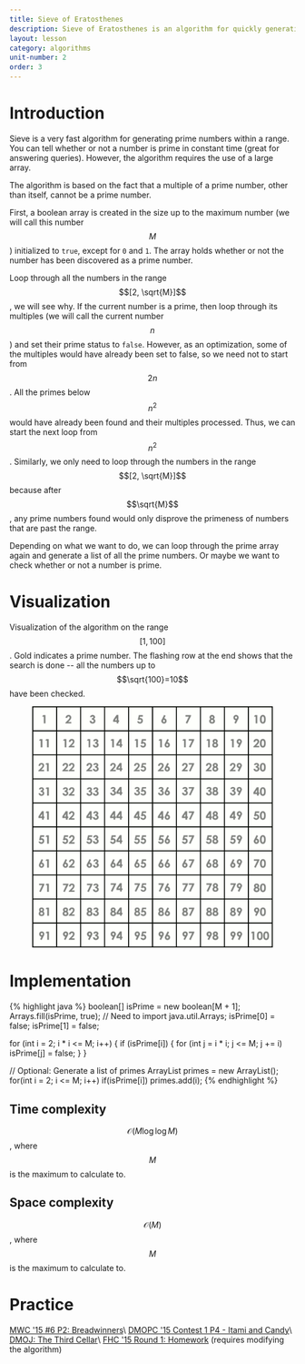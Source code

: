 ```yaml
---
title: Sieve of Eratosthenes
description: Sieve of Eratosthenes is an algorithm for quickly generating all the prime numbers below a maximum number.
layout: lesson
category: algorithms
unit-number: 2
order: 3
---
```


# Introduction
Sieve is a very fast algorithm for generating prime numbers within a range. You can tell whether or not a number is prime in constant time (great for answering queries). However, the algorithm requires the use of a large array.

The algorithm is based on the fact that a multiple of a prime number, other than itself, cannot be a prime number.

First, a boolean array is created in the size up to the maximum number (we will call this number $$M$$) initialized to `true`, except for `0` and `1`. The array holds whether or not the number has been discovered as a prime number.

Loop through all the numbers in the range $$[2, \sqrt{M}]$$, we will see why. If the current number is a prime, then loop through its multiples (we will call the current number $$n$$) and set their prime status to `false`. However, as an optimization, some of the multiples would have already been set to false, so we need not to start from $$2n$$. All the primes below $$n^2$$ would have already been found and their multiples processed. Thus, we can start the next loop from $$n^2$$. Similarly, we only need to loop through the numbers in the range $$[2, \sqrt{M}]$$ because after $$\sqrt{M}$$, any prime numbers found would only disprove the primeness of numbers that are past the range.

Depending on what we want to do, we can loop through the prime array again and generate a list of all the prime numbers. Or maybe we want to check whether or not a number is prime.

# Visualization
Visualization of the algorithm on the range $$[1, 100]$$. Gold indicates a prime number. The flashing row at the end shows that the search is done -- all the numbers up to $$\sqrt{100}=10$$ have been checked.
<figure>
	<img src="/assets/cpt/diagrams/sieve.gif">
</figure>

# Implementation
{% highlight java %}
boolean[] isPrime = new boolean[M + 1];
Arrays.fill(isPrime, true); // Need to import java.util.Arrays;
isPrime[0] = false;
isPrime[1] = false;

for (int i = 2; i * i <= M; i++) {
	if (isPrime[i]) {
		for (int j = i * i; j <= M; j += i)
			isPrime[j] = false;
	}
}

// Optional: Generate a list of primes
ArrayList<Integer> primes = new ArrayList<Integer>();
for(int i = 2; i <= M; i++)
	if(isPrime[i]) primes.add(i);
{% endhighlight %}

## Time complexity
$$\mathcal{O}(M \log \log M)$$, where $$M$$ is the maximum to calculate to.
## Space complexity
$$\mathcal{O}(M)$$, where $$M$$ is the maximum to calculate to.

# Practice
[MWC '15 #6 P2: Breadwinners](https://dmoj.ca/problem/mwc15c6p2)\\
[DMOPC '15 Contest 1 P4 - Itami and Candy](https://dmoj.ca/problem/dmopc15c1p4)\\
[DMOJ: The Third Cellar](https://dmoj.ca/problem/phantom2)\\
[FHC '15 Round 1: Homework](https://dmoj.ca/problem/fhc15c1p1) (requires modifying the algorithm)
